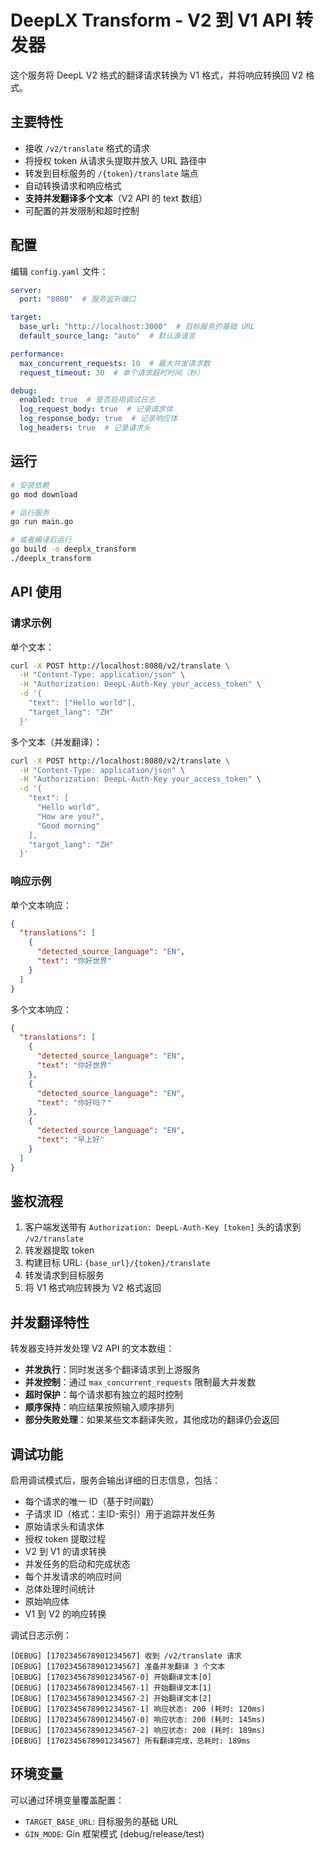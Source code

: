 # DeepLX Transform - V2 到 V1 API 转发器

这个服务将 DeepL V2 格式的翻译请求转换为 V1 格式，并将响应转换回 V2 格式。

## 主要特性

- 接收 `/v2/translate` 格式的请求
- 将授权 token 从请求头提取并放入 URL 路径中
- 转发到目标服务的 `/{token}/translate` 端点
- 自动转换请求和响应格式
- **支持并发翻译多个文本**（V2 API 的 text 数组）
- 可配置的并发限制和超时控制

## 配置

编辑 `config.yaml` 文件：

```yaml
server:
  port: "8080"  # 服务监听端口

target:
  base_url: "http://localhost:3000"  # 目标服务的基础 URL
  default_source_lang: "auto"  # 默认源语言

performance:
  max_concurrent_requests: 10  # 最大并发请求数
  request_timeout: 30  # 单个请求超时时间（秒）

debug:
  enabled: true  # 是否启用调试日志
  log_request_body: true  # 记录请求体
  log_response_body: true  # 记录响应体
  log_headers: true  # 记录请求头
```

## 运行

```bash
# 安装依赖
go mod download

# 运行服务
go run main.go

# 或者编译后运行
go build -o deeplx_transform
./deeplx_transform
```

## API 使用

### 请求示例

单个文本：
```bash
curl -X POST http://localhost:8080/v2/translate \
  -H "Content-Type: application/json" \
  -H "Authorization: DeepL-Auth-Key your_access_token" \
  -d '{
    "text": ["Hello world"],
    "target_lang": "ZH"
  }'
```

多个文本（并发翻译）：
```bash
curl -X POST http://localhost:8080/v2/translate \
  -H "Content-Type: application/json" \
  -H "Authorization: DeepL-Auth-Key your_access_token" \
  -d '{
    "text": [
      "Hello world",
      "How are you?",
      "Good morning"
    ],
    "target_lang": "ZH"
  }'
```

### 响应示例

单个文本响应：
```json
{
  "translations": [
    {
      "detected_source_language": "EN",
      "text": "你好世界"
    }
  ]
}
```

多个文本响应：
```json
{
  "translations": [
    {
      "detected_source_language": "EN",
      "text": "你好世界"
    },
    {
      "detected_source_language": "EN",
      "text": "你好吗？"
    },
    {
      "detected_source_language": "EN",
      "text": "早上好"
    }
  ]
}
```

## 鉴权流程

1. 客户端发送带有 `Authorization: DeepL-Auth-Key [token]` 头的请求到 `/v2/translate`
2. 转发器提取 token
3. 构建目标 URL: `{base_url}/{token}/translate`
4. 转发请求到目标服务
5. 将 V1 格式响应转换为 V2 格式返回

## 并发翻译特性

转发器支持并发处理 V2 API 的文本数组：

- **并发执行**：同时发送多个翻译请求到上游服务
- **并发控制**：通过 `max_concurrent_requests` 限制最大并发数
- **超时保护**：每个请求都有独立的超时控制
- **顺序保持**：响应结果按照输入顺序排列
- **部分失败处理**：如果某些文本翻译失败，其他成功的翻译仍会返回

## 调试功能

启用调试模式后，服务会输出详细的日志信息，包括：

- 每个请求的唯一 ID（基于时间戳）
- 子请求 ID（格式：主ID-索引）用于追踪并发任务
- 原始请求头和请求体
- 授权 token 提取过程
- V2 到 V1 的请求转换
- 并发任务的启动和完成状态
- 每个并发请求的响应时间
- 总体处理时间统计
- 原始响应体
- V1 到 V2 的响应转换

调试日志示例：
```
[DEBUG] [1702345678901234567] 收到 /v2/translate 请求
[DEBUG] [1702345678901234567] 准备并发翻译 3 个文本
[DEBUG] [1702345678901234567-0] 开始翻译文本[0]
[DEBUG] [1702345678901234567-1] 开始翻译文本[1]
[DEBUG] [1702345678901234567-2] 开始翻译文本[2]
[DEBUG] [1702345678901234567-1] 响应状态: 200 (耗时: 120ms)
[DEBUG] [1702345678901234567-0] 响应状态: 200 (耗时: 145ms)
[DEBUG] [1702345678901234567-2] 响应状态: 200 (耗时: 189ms)
[DEBUG] [1702345678901234567] 所有翻译完成，总耗时: 189ms
```

## 环境变量

可以通过环境变量覆盖配置：

- `TARGET_BASE_URL`: 目标服务的基础 URL
- `GIN_MODE`: Gin 框架模式 (debug/release/test)